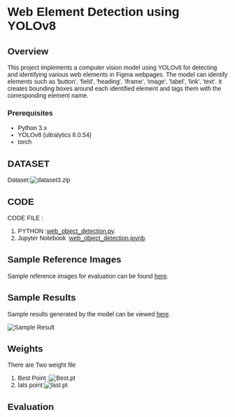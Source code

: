 # Web Element Detection using YOLOv8

## Overview

This project implements a computer vision model using YOLOv8 for detecting and identifying various web elements in Figma webpages. The model can identify elements such as 'button', 'field', 'heading', 'iframe', 'image', 'label', 'link', 'text'. It creates bounding boxes around each identified element and tags them with the corresponding element name.

### Prerequisites

- Python 3.x
- YOLOv8 (ultralytics 8.0.54)
- torch

## DATASET
Dataset:![dataset3.zip](https://drive.google.com/file/d/1jaQZC17SsnYpR9D7yhpsKmacUvbvLTgt/view?usp=drive_link)
## CODE

CODE FILE :
1) PYTHON :[web_object_detection.py](web_object_detection.py).
2) Jupyter Notebook :[web_object_detection.ipynb](Web_Object_detection.ipynb).

## Sample Reference Images

Sample reference images for evaluation can be found [here](https://www.figma.com/community/file/1132396044075007632/tortilicious-a-fast-food-app).

## Sample Results

Sample results generated by the model can be viewed [here](https://drive.google.com/drive/folders/1TzavbXxacf8e9a4z_TvDkfn8RDlZAqZr?usp=drive_link).

![Sample Result](https://drive.google.com/uc?id=17HFr533KcYwnzmsV3Yw9OJEuEfWmzGSB)

## Weights

There are Two weight file
1) Best Point :![Best.pt](https://drive.google.com/file/d/1Fa9gQ_0QcIxL7XwDx1YGSzxrOR-eM4sG/view?usp=drive_link)
2) lats point:![last.pt](https://drive.google.com/file/d/1NJtglgMWsC3_yLIBQvHE5BsYXVm3S7Vi/view?usp=drive_link)

## Evaluation


<!DOCTYPE html>
<html lang="en">
<head>
    <meta charset="UTF-8">
    <meta name="viewport" content="width=device-width, initial-scale=1.0">
    <title>Evaluation Metrics</title>
    <style>
        body {
            font-family: 'Arial', sans-serif;
            margin: 20px;
        }

        .metrics-container {
            display: grid;
            grid-template-columns: repeat(3, 1fr);
            gap: 20px;
        }

        .metric {
            border: 1px solid #ddd;
            padding: 10px;
            text-align: center;
        }

        .metric img {
            max-width: 100%;
            height: auto;
        }
    </style>
</head>
<body>

<h1>Evaluation Metrics</h1>

<div class="metrics-container">
    <div class="metric">
        <h2>Confusion Matrix</h2>
        <img src="https://drive.google.com/uc?id=1z-2FN5g1zu002-8kwyr1UOog_brGCR3W" alt="Confusion Matrix">
    </div>

    <div class="metric">
        <h2>F1 Curve</h2>
        <img src="https://drive.google.com/uc?id=1gAcMpI4ScfMALOfSYtG-ZGE8D2Jgw-jr" alt="F1 Curve">
    </div>

    <div class="metric">
        <h2>Precision Curve</h2>
        <img src="https://drive.google.com/uc?id=1rw0MkFhU6OOkY486wHv8O2E_zvja1OQW" alt="Precision Curve">
    </div>

    <div class="metric">
        <h2>Recall Curve</h2>
        <img src="https://drive.google.com/uc?id=1x7Vyp34cFotqGkG9gmt3O1L-WLYnmIqt" alt="Recall Curve">
    </div>

    <div class="metric">
        <h2>PR Curve</h2>
        <img src="https://drive.google.com/uc?id=1x8d9B54EnAfsprtAjYQi9M6JQWFBJFWw" alt="PR Curve">
    </div>
</div>

</body>
</html>

